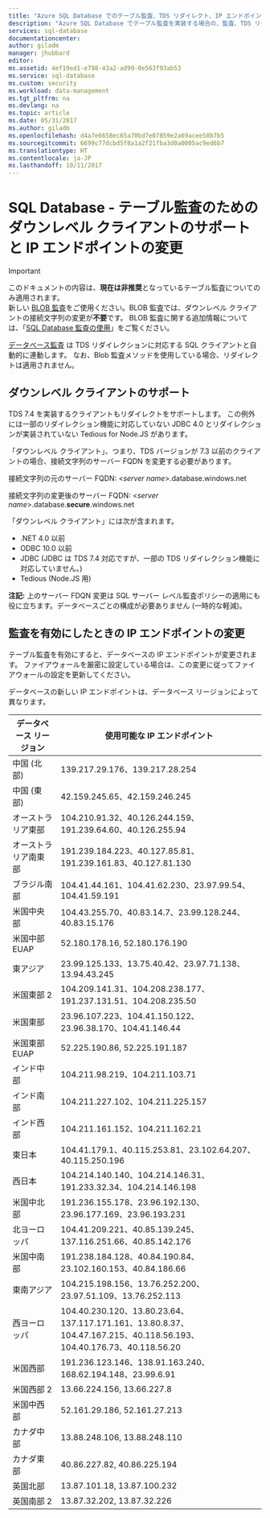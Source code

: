```yaml
---
title: "Azure SQL Database でのテーブル監査、TDS リダイレクト、IP エンドポイント | Microsoft Docs"
description: "Azure SQL Database でテーブル監査を実装する場合の、監査、TDS リダイレクト、IP エンドポイント変更について説明します。"
services: sql-database
documentationcenter: 
author: giladm
manager: jhubbard
editor: 
ms.assetid: 4ef19ed1-e798-43a2-ad99-0e563f93ab53
ms.service: sql-database
ms.custom: security
ms.workload: data-management
ms.tgt_pltfrm: na
ms.devlang: na
ms.topic: article
ms.date: 05/31/2017
ms.author: giladm
ms.openlocfilehash: d4a7e6658ec65a70bd7e07859e2a69acee58b7b5
ms.sourcegitcommit: 6699c77dcbd5f8a1a2f21fba3d0a0005ac9ed6b7
ms.translationtype: HT
ms.contentlocale: ja-JP
ms.lasthandoff: 10/11/2017
---
```

# <a name="sql-database----downlevel-clients-support-and-ip-endpoint-changes-for-table-auditing"></a>SQL Database - テーブル監査のためのダウンレベル クライアントのサポートと IP エンドポイントの変更

> [!IMPORTANT]
> このドキュメントの内容は、**現在は非推奨**となっているテーブル監査についてのみ適用されます。<br>
> 新しい [BLOB 監査](sql-database-auditing.md)をご使用ください。BLOB 監査では、ダウンレベル クライアントの接続文字列の変更が**不要**です。 BLOB 監査に関する追加情報については、「[SQL Database 監査の使用](sql-database-auditing.md)」をご覧ください。

[データベース監査](sql-database-auditing.md) は TDS リダイレクションに対応する SQL クライアントと自動的に連動します。 なお、Blob 監査メソッドを使用している場合、リダイレクトは適用されません。

## <a id="subheading-1"></a>ダウンレベル クライアントのサポート
TDS 7.4 を実装するクライアントもリダイレクトをサポートします。 この例外には一部のリダイレクション機能に対応していない JDBC 4.0 とリダイレクションが実装されていない Tedious for Node.JS があります。

「ダウンレベル クライアント」、つまり、TDS バージョンが 7.3 以前のクライアントの場合、接続文字列のサーバー FQDN を変更する必要があります。

接続文字列の元のサーバー FQDN: <*server name*>.database.windows.net

接続文字列の変更後のサーバー FQDN: <*server name*>.database.**secure**.windows.net

「ダウンレベル クライアント」には次が含まれます。

* .NET 4.0 以前
* ODBC 10.0 以前
* JDBC (JDBC は TDS 7.4 対応ですが、一部の TDS リダイレクション機能に対応していません。)
* Tedious (Node.JS 用)

**注記:** 上のサーバー FDQN 変更は SQL サーバー レベル監査ポリシーの適用にも役に立ちます。データベースごとの構成が必要ありません (一時的な軽減)。

## <a id="subheading-2"></a>監査を有効にしたときの IP エンドポイントの変更
テーブル監査を有効にすると、データベースの IP エンドポイントが変更されます。 ファイアウォールを厳密に設定している場合は、この変更に従ってファイアウォールの設定を更新してください。

データベースの新しい IP エンドポイントは、データベース リージョンによって異なります。

| データベース リージョン | 使用可能な IP エンドポイント |
| --- | --- |
| 中国 (北部) |139.217.29.176、139.217.28.254 |
| 中国 (東部) |42.159.245.65、42.159.246.245 |
| オーストラリア東部 |104.210.91.32、40.126.244.159、191.239.64.60、40.126.255.94 |
| オーストラリア南東部 |191.239.184.223、40.127.85.81、191.239.161.83、40.127.81.130 |
| ブラジル南部 |104.41.44.161、104.41.62.230、23.97.99.54、104.41.59.191 |
| 米国中央部 |104.43.255.70、40.83.14.7、23.99.128.244、40.83.15.176 |
| 米国中部 EUAP |52.180.178.16, 52.180.176.190 |
| 東アジア |23.99.125.133、13.75.40.42、23.97.71.138、13.94.43.245 |
| 米国東部 2 |104.209.141.31、104.208.238.177、191.237.131.51、104.208.235.50 |
| 米国東部 |23.96.107.223、104.41.150.122、23.96.38.170、104.41.146.44 |
| 米国東部 EUAP |52.225.190.86, 52.225.191.187 |
| インド中部 |104.211.98.219、104.211.103.71 |
| インド南部 |104.211.227.102、104.211.225.157 |
| インド西部 |104.211.161.152、104.211.162.21 |
| 東日本 |104.41.179.1、40.115.253.81、23.102.64.207、40.115.250.196 |
| 西日本 |104.214.140.140、104.214.146.31、191.233.32.34、104.214.146.198 |
| 米国中北部 |191.236.155.178、23.96.192.130、23.96.177.169、23.96.193.231 |
| 北ヨーロッパ |104.41.209.221、40.85.139.245、137.116.251.66、40.85.142.176 |
| 米国中南部 |191.238.184.128、40.84.190.84、23.102.160.153、40.84.186.66 |
| 東南アジア |104.215.198.156、13.76.252.200、23.97.51.109、13.76.252.113 |
| 西ヨーロッパ |104.40.230.120、13.80.23.64、137.117.171.161、13.80.8.37、104.47.167.215、40.118.56.193、104.40.176.73、40.118.56.20 |
| 米国西部 |191.236.123.146、138.91.163.240、168.62.194.148、23.99.6.91 |
| 米国西部 2 |13.66.224.156, 13.66.227.8 |
| 米国中西部 |52.161.29.186, 52.161.27.213 |
| カナダ中部 |13.88.248.106, 13.88.248.110 |
| カナダ東部 |40.86.227.82, 40.86.225.194 |
| 英国北部 |13.87.101.18, 13.87.100.232 |
| 英国南部 2 |13.87.32.202, 13.87.32.226 |
